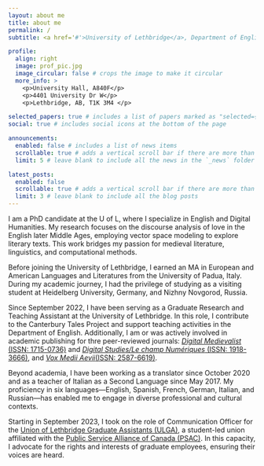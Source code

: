 ```yaml
---
layout: about me
title: about me
permalink: /
subtitle: <a href='#'>University of Lethbridge</a>, Department of English. Work phone: +1 (403) 329-2341.

profile:
  align: right
  image: prof_pic.jpg
  image_circular: false # crops the image to make it circular
  more_info: >
    <p>University Hall, A840F</p>
    <p>4401 University Dr W</p>
    <p>Lethbridge, AB, T1K 3M4 </p>

selected_papers: true # includes a list of papers marked as "selected={true}"
social: true # includes social icons at the bottom of the page

announcements:
  enabled: false # includes a list of news items
  scrollable: true # adds a vertical scroll bar if there are more than 3 news items
  limit: 5 # leave blank to include all the news in the `_news` folder

latest_posts:
  enabled: false
  scrollable: true # adds a vertical scroll bar if there are more than 3 new posts items
  limit: 3 # leave blank to include all the blog posts
---
```


I am a PhD candidate at the U of L, where I specialize in English and Digital Humanities. My research focuses on the discourse analysis of love in the English later Middle Ages, employing vector space modeling to explore literary texts. This work bridges my passion for medieval literature, linguistics, and computational methods.

Before joining the University of Lethbridge, I earned an MA in European and American Languages and Literatures from the University of Padua, Italy. During my academic journey, I had the privilege of studying as a visiting student at Heidelberg University, Germany, and Nizhny Novgorod, Russia.

Since September 2022, I have been serving as a Graduate Research and Teaching Assistant at the University of Lethbridge. In this role, I contribute to the Canterbury Tales Project and support teaching activities in the Department of English. Additionally, I am or was actively involved in academic publishing for thre peer-reviewed journals: <a href="https://journal.digitalmedievalist.org/">_Digital Medievalist_ (ISSN: 1715-0736)</a> and <a href="https://www.digitalstudies.org/">_Digital Studies/Le champ Numériques_ (ISSN: 1918-3666)</a>, and <a href="http://voxmediiaevi.com/en/">_Vox Medii Aevii_(ISSN: 2587-6619)</a>.

Beyond academia, I have been working as a translator since October 2020 and as a teacher of Italian as a Second Language since May 2017. My proficiency in six languages—English, Spanish, French, German, Italian, and Russian—has enabled me to engage in diverse professional and cultural contexts.

Starting in September 2023, I took on the role of Communication Officer for the <a href="https://ulga.ca/">Union of Lethbridge Graduate Assistants (ULGA)</a>, a student-led union affiliated with the <a href="https://psacunion.ca/">Public Service Alliance of Canada (PSAC)</a>. In this capacity, I advocate for the rights and interests of graduate employees, ensuring their voices are heard.
